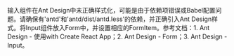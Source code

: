 输入组件在Ant Design中未正确样式化，可能是由于依赖项错误或Babel配置问题。请确保有'antd'和'antd/dist/antd.less'的依赖，并正确引入Ant Design样式。将Input组件放入Form中，并设置相应的FormItem。参考文档：1. Ant Design - 使用with Create React App；2. Ant Design - Form；3. Ant Design - Input。
